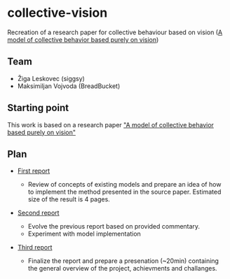 # collective-vision

Recreation of a research paper for collective behaviour based on vision ([A model of collective behavior based purely on vision](http://dx.doi.org/10.1126/sciadv.aay0792))


## Team

- Žiga Leskovec (siggsy)
- Maksimiljan Vojvoda (BreadBucket)


## Starting point

This work is based on a research paper ["A model of collective behavior based purely on vision"](http://dx.doi.org/10.1126/sciadv.aay0792)


## Plan

- [First report](https://github.com/siggsy/collective-vision/milestone/1)
  - Review of concepts of existing models and prepare an idea of how to implement the method presented in the source paper. Estimated size of the result is 4 pages.

- [Second report](https://github.com/siggsy/collective-vision/milestone/2)
  - Evolve the previous report based on provided commentary.
  - Experiment with model implementation

- [Third report](https://github.com/siggsy/collective-vision/milestone/3)
  - Finalize the report and prepare a presenation (~20min) containing the general overview of the project, achievments and challanges.
